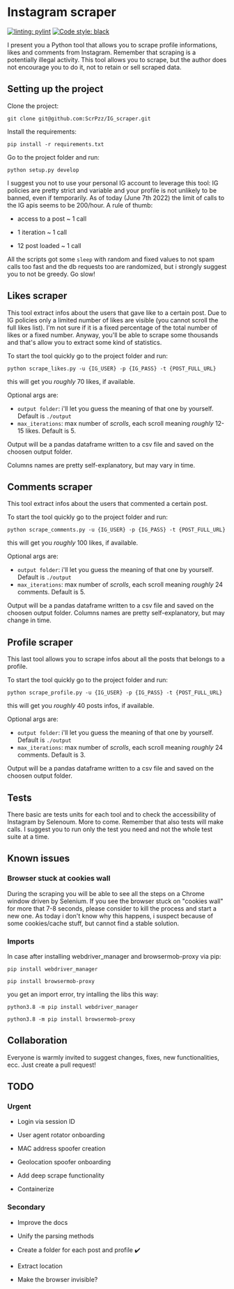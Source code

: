 # Instagram scraper

[![linting: pylint](https://img.shields.io/badge/linting-pylint-yellowgreen)](https://github.com/PyCQA/pylint)
[![Code style: black](https://img.shields.io/badge/code%20style-black-000000.svg)](https://github.com/psf/black)

I present you a Python tool that allows you to scrape profile informations, likes and comments from Instagram.
Remember that scraping is a potentially illegal activity. This tool allows you to scrape, but the author does not encourage you to do it, not to retain or sell scraped data.

## Setting up the project

Clone the project:

``` git clone git@github.com:ScrPzz/IG_scraper.git ```

Install the requirements:

``` pip install -r requirements.txt ```

Go to the project folder and run:

```python setup.py develop```

I suggest you not to use your personal IG account to leverage this tool: IG policies are pretty strict and variable and your profile is not unlikely to be banned, even if temporarily. As of today (June 7th 2022) the limit of calls to the IG apis seems to be 200/hour. A rule of thumb:

- access to a post ~ 1 call

- 1 iteration ~ 1 call

- 12 post loaded ~ 1 call

All the scripts got some `sleep` with random and fixed values to not spam calls too fast and the db requests too are randomized, but i strongly suggest you to not be greedy. Go slow!

## Likes scraper

This tool extract infos about the users that gave like to a certain post. Due to IG policies only a limited number of likes are visible (you cannot scroll the full likes list). I'm not sure if it is a fixed percentage of the total number of likes or a fixed number. Anyway, you'll be able to scrape some thousands and that's allow you to extract some kind of statistics.

To start the tool quickly go to the project folder and run:

``` python scrape_likes.py -u {IG_USER} -p {IG_PASS} -t {POST_FULL_URL} ```

this will get you *roughly* 70 likes, if available.

Optional args are:

- `output folder`: i'll let you guess the meaning of that one by yourself. Default is `./output`
- `max_iterations`: max number of *scrolls*, each scroll meaning *roughly* 12-15 likes. Default is 5.

Output will be a pandas dataframe written to a csv file and saved on the choosen output folder.

Columns names are pretty self-explanatory, but may vary in time.

## Comments scraper

This tool extract infos about the users that commented a certain post.

To start the tool quickly go to the project folder and run:

``` python scrape_comments.py -u {IG_USER} -p {IG_PASS} -t {POST_FULL_URL} ```

this will get you *roughly* 100 likes, if available.

Optional args are:

- `output folder`: i'll let you guess the meaning of that one by yourself. Default is `./output`
- `max_iterations`: max number of *scrolls*, each scroll meaning *roughly* 24 comments. Default is 5.

Output will be a pandas dataframe written to a csv file and saved on the choosen output folder.
Columns names are pretty self-explanatory, but may change in time.

## Profile scraper

This last tool allows you to scrape infos about all the posts that belongs to a profile.

To start the tool quickly go to the project folder and run:

``` python scrape_profile.py -u {IG_USER} -p {IG_PASS} -t {POST_FULL_URL} ```

this will get you *roughly* 40 posts infos, if available.

Optional args are:

- `output folder`: i'll let you guess the meaning of that one by yourself. Default is `./output`
- `max_iterations`: max number of *scrolls*, each scroll meaning *roughly* 24 comments. Default is 3.

Output will be a pandas dataframe written to a csv file and saved on the choosen output folder.

## Tests

There basic are tests units for each tool and to check the accessibility of Instagram by Selenoum. More to come.
Remember that also tests will make calls. I suggest you to run only the test you need and not the whole test suite at a time.

## Known issues

### Browser stuck at cookies wall

During the scraping you will be able to see all the steps on a Chrome window driven by Selenium. If you see the browser stuck on "cookies wall" for more that 7-8 seconds, please consider to kill the process and start a new one. As today i don't know why this happens, i suspect because of some cookies/cache stuff, but cannot find a stable solution.

### Imports

In case after installing webdriver_manager and browsermob-proxy via pip:

```pip install webdriver_manager```

```pip install browsermob-proxy```

you get an import error, try intalling the libs this way:

```python3.8 -m pip install webdriver_manager```

```python3.8 -m pip install browsermob-proxy```

## Collaboration

Everyone is warmly invited to suggest changes, fixes, new functionalities, ecc. Just create a pull request!

## TODO

### Urgent

- Login via session ID

- User agent rotator onboarding

- MAC address spoofer creation

- Geolocation spoofer onboarding

- Add deep scrape functionality

- Containerize

### Secondary

- Improve the docs

- Unify the parsing methods

- Create a folder for each post and profile ✔️

- Extract location

- Make the browser invisible?
